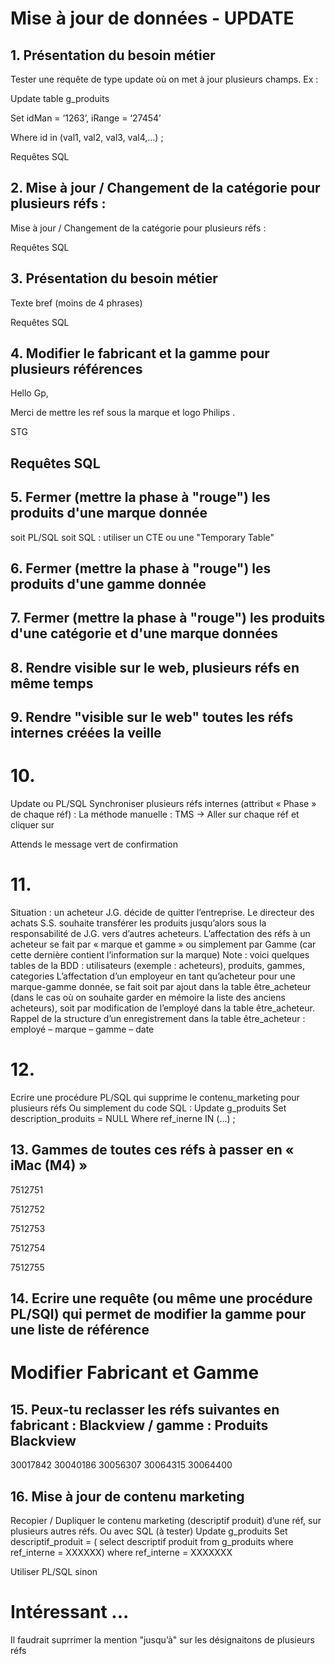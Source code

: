 # Mise à jour de données - UPDATE

## 1. Présentation du besoin métier

Tester une requête de type update où on met à jour plusieurs champs. Ex :

Update table g_produits

Set idMan = ‘1263’, iRange = ‘27454’

Where id in (val1, val2, val3, val4,…) ;

Requêtes SQL

## 2. Mise à jour / Changement de la catégorie pour plusieurs réfs :

Mise à jour / Changement de la catégorie pour plusieurs réfs :

Requêtes SQL

## 3. Présentation du besoin métier

Texte bref (moins de 4 phrases)

Requêtes SQL

## 4. Modifier le fabricant et la gamme pour plusieurs références

Hello Gp,

Merci de mettre les ref sous la marque et logo Philips .

STG

## Requêtes SQL

## 5. Fermer (mettre la phase à "rouge") les produits d'une marque donnée
soit PL/SQL
soit SQL : utiliser un CTE ou une "Temporary Table"

## 6. Fermer (mettre la phase à "rouge") les produits d'une gamme donnée

## 7. Fermer (mettre la phase à "rouge") les produits d'une catégorie et d'une marque données

## 8. Rendre visible sur le web, plusieurs réfs en même temps

## 9. Rendre "visible sur le web" toutes les réfs internes créées la veille

# 10. 
Update ou PL/SQL
Synchroniser plusieurs réfs internes (attribut « Phase » de chaque réf) : 
La méthode manuelle : 
TMS -> Aller sur chaque réf et cliquer sur 
  
Attends le message vert de confirmation

# 11.
Situation : un acheteur J.G. décide de quitter l’entreprise. Le directeur des achats S.S.  souhaite transférer les produits jusqu’alors sous la responsabilité de J.G. vers d’autres acheteurs.
L’affectation des réfs à un acheteur se fait par « marque et gamme » ou simplement par Gamme (car cette dernière contient l’information sur la marque)
Note : voici quelques tables de la BDD : utilisateurs (exemple : acheteurs), produits, gammes, categories
L’affectation d’un employeur en tant qu’acheteur pour une marque-gamme donnée, se fait soit par ajout dans la table être_acheteur (dans le cas où on souhaite garder en mémoire la liste des anciens acheteurs), 
soit par modification de l’employé dans la table être_acheteur.
Rappel de la structure d’un enregistrement dans la table être_acheteur : 
employé – marque – gamme – date

# 12.
Ecrire une procédure PL/SQL qui supprime le contenu_marketing pour plusieurs réfs
Ou simplement du code SQL :
Update g_produits
Set description_produits = NULL
Where ref_inerne IN (…) ;

## 13. Gammes de toutes ces réfs à passer en « iMac (M4) »

7512751

7512752

7512753

7512754

7512755

## 14. Ecrire une requête (ou même une procédure PL/SQl) qui permet de modifier la gamme pour une liste de référence

# Modifier Fabricant et Gamme

## 15. Peux-tu reclasser les réfs suivantes en fabricant : Blackview / gamme : Produits Blackview
30017842
30040186
30056307
30064315
30064400

## 16. Mise à jour de contenu marketing

Recopier / Dupliquer le contenu marketing (descriptif produit) d’une réf, sur plusieurs autres réfs.
Ou avec SQL (à tester)
Update g_produits
Set descriptif_produit = (
select descriptif produit from g_produits where ref_interne = XXXXXX)
where ref_interne = XXXXXXX

Utiliser PL/SQL sinon


# Intéressant ...
Il faudrait suprrimer la mention "jusqu’à" sur les désignaitons de plusieurs réfs





